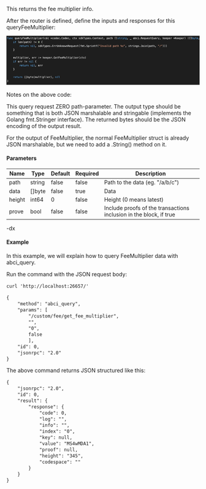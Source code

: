This returns the fee multiplier info.

After the router is defined, define the inputs and responses for this queryFeeMultiplier:

![Image-2](../pic/queryFeeMultiplier.png)


Notes on the above code:

This query request ZERO path-parameter. 
The output type should be something that is both JSON marshalable and stringable (implements the Golang fmt.Stringer interface). The returned bytes should be the JSON encoding of the output result.

For the output of FeeMultiplier, the normal FeeMultiplier struct is already JSON marshalable, but we need to add a .String() method on it.

#### Parameters
| Name | Type | Default | Required | Description                 |
| ---- | ---- | ------- | -------- | --------------------------- |
| path | string | false | false    | Path to the data (eg. "/a/b/c") |
| data | []byte | false | true     | Data |
| height | int64 | 0 | false    | Height (0 means latest) |
| prove | bool | false | false    | Include proofs of the transactions inclusion in the block, if true |


-dx
#### Example
In this example, we will explain how to query FeeMultiplier data with abci_query. 

Run the command with the JSON request body:
```
curl 'http://localhost:26657/'
```

```
{
    "method": "abci_query",
    "params": [
    	"/custom/fee/get_fee_multiplier",
    	"",
    	"0",
    	false
    	],
    "id": 0,
    "jsonrpc": "2.0"
}

```

The above command returns JSON structured like this: 
```
{
    "jsonrpc": "2.0",
    "id": 0,
    "result": {
        "response": {
            "code": 0,
            "log": "",
            "info": "",
            "index": "0",
            "key": null,
            "value": "MS4wMDA1",
            "proof": null,
            "height": "345",
            "codespace": ""
        }
    }
}
```

